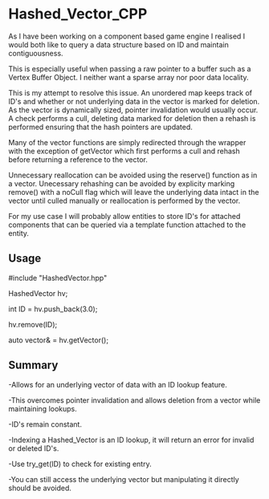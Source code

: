 # Hashed_Vector_CPP

As I have been working on a component based game engine I realised I would both like to query a data structure based on ID and maintain contiguousness.

This is especially useful when passing a raw pointer to a buffer such as a Vertex Buffer Object. I neither want a sparse array nor poor data locality.

This is my attempt to resolve this issue. An unordered map keeps track of ID's and whether or not underlying data in the vector is marked for deletion. As the vector is dynamically sized, pointer invalidation would usually occur. A check performs a cull, deleting data marked for deletion then a rehash is performed ensuring that the hash pointers are updated.

Many of the vector functions are simply redirected through the wrapper with the exception of getVector which first performs a cull and rehash before returning a reference to the vector.

Unnecessary reallocation can be avoided using the reserve() function as in a vector. Unecessary rehashing can be avoided by explicity marking remove() with a noCull flag which will leave the underlying data intact in the vector until culled manually or reallocation is performed by the vector.

For my use case I will probably allow entities to store ID's for attached components that can be queried via a template function attached to the entity.

## Usage

#include "HashedVector.hpp"

HashedVector<float> hv;
  
int ID = hv.push_back(3.0);
  
hv.remove(ID);
  
auto vector& = hv.getVector();

## Summary

-Allows for an underlying vector of data with an ID lookup feature.

-This overcomes pointer invalidation and allows deletion from a vector while maintaining lookups.
  
-ID's remain constant.
  
-Indexing a Hashed_Vector is an ID lookup, it will return an error for invalid or deleted ID's.
  
-Use try_get(ID) to check for existing entry.
  
-You can still access the underlying vector but manipulating it directly should be avoided.
  

  

  

  


